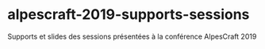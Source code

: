 # alpescraft-2019-supports-sessions
Supports et slides des sessions présentées à la conférence AlpesCraft 2019
